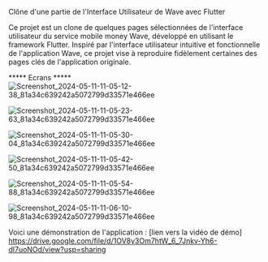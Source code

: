 Clône d'une partie de l'Interface Utilisateur de Wave avec Flutter

Ce projet est un clone de quelques pages sélectionnées de l'interface utilisateur du service mobile money Wave, développé en utilisant le framework Flutter. Inspiré par l'interface utilisateur intuitive et fonctionnelle de l'application Wave, ce projet vise à reproduire fidèlement certaines des pages clés de l'application originale.

***** Ecrans *****
![Screenshot_2024-05-11-11-05-12-38_81a34c639242a5072799d33571e466ee](https://github.com/divaarica/appTer/assets/151394040/a25717c5-ed50-4ec9-b457-325994b5a7b4)

![Screenshot_2024-05-11-11-05-23-63_81a34c639242a5072799d33571e466ee](https://github.com/divaarica/appTer/assets/151394040/0a7e48a0-4f57-4e55-833a-312d2e8c0b34)

![Screenshot_2024-05-11-11-05-30-04_81a34c639242a5072799d33571e466ee](https://github.com/divaarica/appTer/assets/151394040/a516a5b5-566f-48df-a806-4fb0fc0ec9ec)

![Screenshot_2024-05-11-11-05-42-50_81a34c639242a5072799d33571e466ee](https://github.com/divaarica/appTer/assets/151394040/b8ad7e1f-90d7-415a-9e87-b5406a3a0f23)

![Screenshot_2024-05-11-11-05-54-88_81a34c639242a5072799d33571e466ee](https://github.com/divaarica/appTer/assets/151394040/71a117a7-0fef-4d28-971e-3ee34f7beac0)

![Screenshot_2024-05-11-11-06-10-98_81a34c639242a5072799d33571e466ee](https://github.com/divaarica/appTer/assets/151394040/d6a3dc3b-f9ba-459d-a6f8-ddf06bdd0828)

Voici une démonstration de l'application : [lien vers la vidéo de démo] https://drive.google.com/file/d/1OV8y3Om7htW_6_7Jnkv-Yh6-dl7uoNOd/view?usp=sharing
